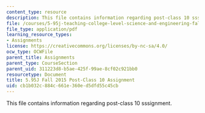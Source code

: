 ```yaml
---
content_type: resource
description: This file contains information regarding post-class 10 sssignment.
file: /courses/5-95j-teaching-college-level-science-and-engineering-fall-2015/cb1b032c884c661e360ed5dfd55c45cb_MIT5_95JF15_Assignment10.pdf
file_type: application/pdf
learning_resource_types:
- Assignments
license: https://creativecommons.org/licenses/by-nc-sa/4.0/
ocw_type: OCWFile
parent_title: Assignments
parent_type: CourseSection
parent_uid: 311223d8-b5ae-425f-99ae-8cf02c921bb0
resourcetype: Document
title: 5.95J Fall 2015 Post-Class 10 Assignment
uid: cb1b032c-884c-661e-360e-d5dfd55c45cb
---
```

This file contains information regarding post-class 10 sssignment.